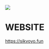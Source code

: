 <img src="https://cdn.discordapp.com/attachments/820698926733590531/985204381827878912/sikvoyo.png"></img>

# WEBSITE

https://sikvoyo.fun
